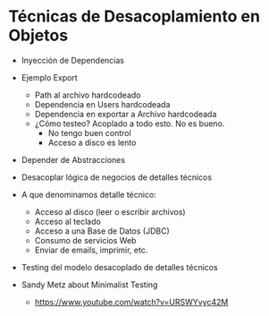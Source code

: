# Técnicas de Desacoplamiento en Objetos

- Inyección de Dependencias
- Ejemplo Export
    - Path al archivo hardcodeado
    - Dependencia en Users hardcodeada
    - Dependencia en exportar a Archivo hardcodeada
    - ¿Cómo testeo? Acoplado a todo esto. No es bueno.
        - No tengo buen control
        - Acceso a disco es lento
- Depender de Abstracciones
- Desacoplar lógica de negocios de detalles técnicos
- A que denominamos detalle técnico:
    - Acceso al disco (leer o escribir archivos)
    - Acceso al teclado
    - Acceso a una Base de Datos (JDBC)
    - Consumo de servicios Web
    - Enviar de emails, imprimir, etc.
- Testing del modelo desacoplado de detalles técnicos

- Sandy Metz about Minimalist Testing
    - https://www.youtube.com/watch?v=URSWYvyc42M